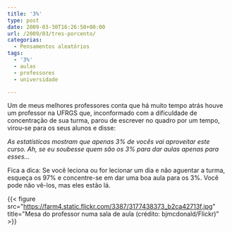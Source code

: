 ```yaml
---
title: '3%'
type: post
date: 2009-03-30T16:26:50+00:00
url: /2009/03/tres-porcento/
categorias:
  - Pensamentos aleatórios
tags:
  - '3%'
  - aulas
  - professores
  - universidade

---
```

Um de meus melhores professores conta que há muito tempo atrás houve um professor na UFRGS que, inconformado com a dificuldade de concentração de sua turma, parou de escrever no quadro por um tempo, virou-se para os seus alunos e disse:

_As estatísticas mostram que apenas 3% de vocês vai aproveitar este curso. Ah, se eu soubesse quem são os 3% para dar aulas apenas para esses…_

Fica a dica: Se você leciona ou for lecionar um dia e não aguentar a turma, esqueça os 97% e concentre-se em dar uma boa aula para os 3%. Você pode não vê-los, mas eles estão lá.

{{< figure src="https://farm4.static.flickr.com/3387/3177438373_b2ca42713f.jpg" title="Mesa do professor numa sala de aula (crédito: bjmcdonald/Flickr)" >}}
